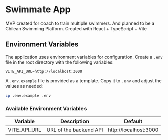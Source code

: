 # Swimmate App

MVP created for coach to train multiple swimmers. And planned to be a Chilean Swimming Platform.
Created with React + TypeScript + Vite

## Environment Variables

The application uses environment variables for configuration. Create a `.env` file in the root directory with the following variables:

```
VITE_API_URL=http://localhost:3000
```

A `.env.example` file is provided as a template. Copy it to `.env` and adjust the values as needed:

```bash
cp .env.example .env
```

### Available Environment Variables

| Variable     | Description            | Default               |
| ------------ | ---------------------- | --------------------- |
| VITE_API_URL | URL of the backend API | http://localhost:3000 |
